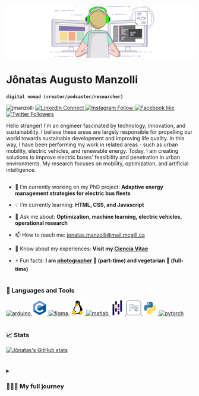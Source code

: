 <img src="https://raw.githubusercontent.com/leorrose/leorrose/master/readme_header.gif">

# Jônatas Augusto Manzolli

**`digital nomad (creator/podcaster/researcher)`**

<p align="left">

 <img src="https://komarev.com/ghpvc/?username=jmanzolli&label=Profile%20views&color=0e75b6&style=flat" alt="jmanzolli" />
 
 <a href="https://www.linkedin.com/in/jonatas-augusto-manzolli/">
  <img src="https://img.shields.io/badge/LinkedIn-Connect-0077b5" alt="LinkedIn Connect" />
</a>
 
  <a href="https://www.instagram.com/natomanzolli">
  <img src="https://img.shields.io/badge/Instagram-follow-e4405f" alt="Instagram Follow" />
</a>
 
 <a href="https://www.facebook.com/jonatasaugustomanzolli">
  <img src="https://img.shields.io/badge/Facebook-like-1877f2" alt="Facebook like" />
</a>


 <a href="https://twitter.com/j_manzolli">
  <img src="https://img.shields.io/twitter/follow/j_manzolli?style=social&label=twitter" alt="Twitter Followers" />
</a>


</p>

<p align="left"> Hello stranger! I'm an engineer fascinated by technology, innovation, and sustainability. I believe these areas are largely responsible for propelling our world towards sustainable development and improving life quality. In this way, I have been performing my work in related areas - such as urban mobility, electric vehicles, and renewable energy. Today, I am creating solutions to improve electric buses' feasibility and penetration in urban environments. My research focuses on mobility, optimization, and artificial intelligence. </p>

##

- 🔭 I’m currently working on my PhD project: **Adaptive energy management strategies for electric bus fleets**

- 💡 I’m currently learning: **HTML, CSS, and Javascript**

- 💬 Ask me about: **Optimization, machine learning, electric vehicles, operational research**

- 📫 How to reach me: jonatas.manzolli@mail.mcgill.ca

- 📄 Know about my experiences: **Visit my <a href="https://www.cienciavitae.pt/portal/ED1D-59E6-2B99" target="_blank">Ciencia Vitae</a>**

- ⚡ Fun facts: **I am <a href="https://www.natomanzolli.com/" target="_blank">photographer</a>
 📸 (part-time) and vegetarian 🌱 (full-time)**

#

### 🧰 Languages and Tools
<p align="left"> <a href="https://www.arduino.cc/" target="_blank" rel="noreferrer"> <img src="https://cdn.worldvectorlogo.com/logos/arduino-1.svg" alt="arduino" width="40" height="40"/> </a> <a href="https://www.cprogramming.com/" target="_blank" rel="noreferrer"> <img src="https://raw.githubusercontent.com/devicons/devicon/master/icons/c/c-original.svg" alt="c" width="40" height="40"/> </a> <a href="https://www.figma.com/" target="_blank" rel="noreferrer"> <img src="https://www.vectorlogo.zone/logos/figma/figma-icon.svg" alt="figma" width="40" height="40"/> </a> <a href="https://www.linux.org/" target="_blank" rel="noreferrer"> <img src="https://raw.githubusercontent.com/devicons/devicon/master/icons/linux/linux-original.svg" alt="linux" width="40" height="40"/> </a> <a href="https://www.mathworks.com/" target="_blank" rel="noreferrer"> <img src="https://upload.wikimedia.org/wikipedia/commons/2/21/Matlab_Logo.png" alt="matlab" width="40" height="40"/> </a> <a href="https://pandas.pydata.org/" target="_blank" rel="noreferrer"> <img src="https://raw.githubusercontent.com/devicons/devicon/2ae2a900d2f041da66e950e4d48052658d850630/icons/pandas/pandas-original.svg" alt="pandas" width="40" height="40"/> </a> <a href="https://www.photoshop.com/en" target="_blank" rel="noreferrer"> <img src="https://raw.githubusercontent.com/devicons/devicon/master/icons/photoshop/photoshop-line.svg" alt="photoshop" width="40" height="40"/> </a> <a href="https://www.python.org" target="_blank" rel="noreferrer"> <img src="https://raw.githubusercontent.com/devicons/devicon/master/icons/python/python-original.svg" alt="python" width="40" height="40"/> </a> <a href="https://pytorch.org/" target="_blank" rel="noreferrer"> <img src="https://www.vectorlogo.zone/logos/pytorch/pytorch-icon.svg" alt="pytorch" width="40" height="40"/> </a> </p>

#

### 📈 Stats

[![Jônatas's GitHub stats](https://github-readme-stats-git-masterrstaa-rickstaa.vercel.app/api?username=jmanzolli&show_icons=true&theme=radical)](https://github.com/anuraghazra/github-readme-stats)

#

<details>
<summary><h3> 🧑🏻‍💻 My full journey </h3></summary>

 My name is Jônatas Manzolli and I'm a PhD student in Sustainable Energy Systems at the University of Coimbra.
 
🤓 I hold an MSc degree in Energy for Sustainability and a BS degree in Electrical Engineering. During my undergraduate period, I had the opportunity to be an exchange student at the Technical University of Munich, thanks to a scholarship from CsF/DAAD.

🏆 As a result of my research in electrical mobility, I received the SYLFF award for young world leaders in 2019 and was selected to participate in the International Workshop on Innovating (IWI) at the Massachusetts Institute of Technology. My research interests include fast charging techniques, route optimization, urban mobility, and electric vehicles in general.
 
🚗🔋 I have also been recognized for my work, being placed among the top ten best projects in the EDP University Challenge award and being a finalist in the Oeiras Valley Award. I have also worked at the company IAV Automotive Engineering in Munich, Germany during 2015-2016 and am currently a fellow researcher at the Institute for Systems Engineering and Computers at Coimbra (INESCC).
 
 
📝 Feel free to take a look at my projects and let me know if you have any questions or suggestions!
 
 🌍 Let's make the world a better place together!
